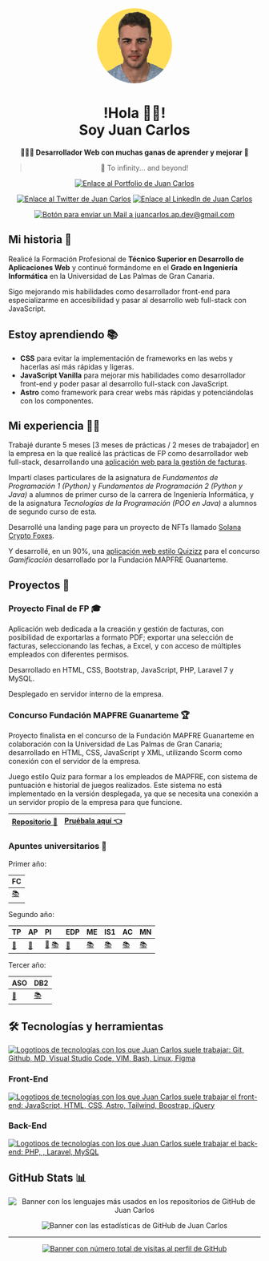 <div align="center">

<img src="./jcap_dev_bg-yellow.png" alt="Juan Carlos Acosta Perabá Logo con Fondo Amarillo" width="150px" style="border-radius: 100%">

<h1>!Hola 👋🏼!<br />Soy Juan Carlos</h1>

**👨🏼‍💻 Desarrollador Web con muchas ganas de aprender y mejorar 💛**

> 🚀 To infinity... and beyond!

[![Enlace al Portfolio de Juan Carlos](https://img.shields.io/badge/-Portfolio-%23FFDD58?style=for-the-badge)](https://juancarlosacostaperaba.github.io)

[![Enlace al Twitter de Juan Carlos](https://img.shields.io/badge/Twitter-000000?style=for-the-badge&logo=x&logoColor=white)](https://twitter.com/jcap_dev)
[![Enlace al LinkedIn de Juan Carlos](https://img.shields.io/badge/LinkedIn-0077B5?style=for-the-badge&logo=linkedin&logoColor=white)](https://www.linkedin.com/in/juancarlosacostaperaba/)

[![Botón para enviar un Mail a juancarlos.ap.dev@gmail.com](https://img.shields.io/badge/Gmail-D14836?style=for-the-badge&logo=gmail&logoColor=white)](mailto:juancarlos.ap.dev@gmail.com)

</div>

## Mi historia 📖

Realicé la Formación Profesional de **Técnico Superior en Desarrollo de Aplicaciones Web** y continué formándome en el **Grado en Ingeniería Informática** en la Universidad de Las Palmas de Gran Canaria.

Sigo mejorando mis habilidades como desarrollador front-end para especializarme en accesibilidad y pasar al desarrollo web full-stack con JavaScript.

## Estoy aprendiendo 📚

- **CSS** para evitar la implementación de frameworks en las webs y hacerlas así más rápidas y ligeras.
- **JavaScript Vanilla** para mejorar mis habilidades como desarrollador front-end y poder pasar al desarrollo full-stack con JavaScript.
- **Astro** como framework para crear webs más rápidas y potenciándolas con los componentes.

## Mi experiencia 👨‍💻

Trabajé durante 5 meses [3 meses de prácticas / 2 meses de trabajador] en la empresa en la que realicé las prácticas de FP como desarrollador web full-stack, desarrollando una [aplicación web para la gestión de facturas](#proyecto-final-de-fp).

Impartí clases particulares de la asignatura de _Fundamentos de Programación 1 (Python)_ y _Fundamentos de Programación 2 (Python y Java)_ a alumnos de primer curso de la carrera de Ingeniería Informática, y de la asignatura _Tecnologías de la Programación (POO en Java)_ a alumnos de segundo curso de esta.

Desarrollé una landing page para un proyecto de NFTs llamado [Solana Crypto Foxes](https://twitter.com/SolCryptoFoxes_).

Y desarrollé, en un 90%, una [aplicación web estilo Quizizz](#concurso-fundación-mapfre-guanarteme) para el concurso _Gamificación_ desarrollado por la Fundación MAPFRE Guanarteme.

## Proyectos 📁

### Proyecto Final de FP 🎓

Aplicación web dedicada a la creación y gestión de facturas, con posibilidad de exportarlas a formato PDF; exportar una selección de facturas, seleccionando las fechas, a Excel, y con acceso de múltiples empleados con diferentes permisos.

Desarrollado en HTML, CSS, Bootstrap, JavaScript, PHP, Laravel 7 y MySQL.

Desplegado en servidor interno de la empresa.

### Concurso Fundación MAPFRE Guanarteme 🏆

Proyecto finalista en el concurso de la Fundación MAPFRE Guanarteme en colaboración con la Universidad de Las Palmas de Gran Canaria; desarrollado en HTML, CSS, JavaScript y XML, utilizando Scorm como conexión con el servidor de la empresa.

Juego estilo Quiz para formar a los empleados de MAPFRE, con sistema de puntuación e historial de juegos realizados. Este sistema no está implementado en la versión desplegada, ya que se necesita una conexión a un servidor propio de la empresa para que funcione.

| [Repositorio 🐙](https://github.com/JIVANU-Inc/gamificacion) | [Pruébala aquí 👈](https://jivanu-inc.github.io/gamificacion/#inicio) |
| ------------------------------------------------------------ | --------------------------------------------------------------------- |

### Apuntes universitarios 📔

Primer año:

| FC                                                                           |
| :--------------------------------------------------------------------------- |
| [📚](https://jcap-dev.notion.site/FC-5c7525691fde4c3aa30cc7df045c8a3c?pvs=4) |

Segundo año:

| TP                                                           | AP                                                           | PI                                                                                                                                               | EDP                                                           | ME                                                                           | IS1                                                                           | AC                                                                           | MN                                                                                                           |
| :----------------------------------------------------------- | :----------------------------------------------------------- | :----------------------------------------------------------------------------------------------------------------------------------------------- | :------------------------------------------------------------ | :--------------------------------------------------------------------------- | :---------------------------------------------------------------------------- | :--------------------------------------------------------------------------- | :----------------------------------------------------------------------------------------------------------- |
| [🐙](https://github.com/JuanCarlosAcostaPeraba/tp-practicas) | [🐙](https://github.com/JuanCarlosAcostaPeraba/ap-practicas) | [🐙](https://github.com/JuanCarlosAcostaPeraba/pi-practicas) [📚](https://jcap-dev.notion.site/PI-Tables-11497212f1754cd2a2508ced430d663e?pvs=4) | [🐙](https://github.com/JuanCarlosAcostaPeraba/edp-practicas) | [📚](https://jcap-dev.notion.site/ME-29694f325ba64e49a2c0e1960849a8e3?pvs=4) | [📚](https://jcap-dev.notion.site/IS1-f7a829bd8429420fa6ab4f1b3d51ae0e?pvs=4) | [📚](https://jcap-dev.notion.site/AC-efe718ee760a468abfad64c511c15509?pvs=4) | [📚](https://jcap-dev.notion.site/2e1cc3fc2cf64f1a9d5523c77ca6c31a?v=ebbbbb99629942adb44dc9804f5d32c7&pvs=4) |

Tercer año:

| ASO                                                           | DB2                                                                           |
| :------------------------------------------------------------ | :---------------------------------------------------------------------------- |
| [🐙](https://github.com/JuanCarlosAcostaPeraba/aso-practicas) | [📚](https://jcap-dev.notion.site/BD2-8cb3564b3e57458b82dfe5ffba2de781?pvs=4) |

## 🛠️ Tecnologías y herramientas

[![Logotipos de tecnologías con los que Juan Carlos suele trabajar: Git, Github, MD, Visual Studio Code, VIM, Bash, Linux, Figma](https://skillicons.dev/icons?i=git,github,md,vscode,vim,bash,linux,figma)](https://skillicons.dev)

### Front-End

[![Logotipos de tecnologías con los que Juan Carlos suele trabajar el front-end: JavaScript, HTML, CSS, Astro, Tailwind, Boostrap, jQuery](https://skillicons.dev/icons?i=js,html,css,astro,tailwind,bootstrap,jquery)](https://skillicons.dev)

### Back-End

[![Logotipos de tecnologías con los que Juan Carlos suele trabajar el back-end: PHP, , Laravel, MySQL](https://skillicons.dev/icons?i=php,laravel,mysql)](https://skillicons.dev)

## GitHub Stats 📊

<div align="center">

![Banner con los lenguajes más usados en los repositorios de GitHub de Juan Carlos](https://github-readme-stats.vercel.app/api/top-langs/?username=JuanCarlosAcostaPeraba&layout=compact&theme=swift)

![Banner con las estadísticas de GitHub de Juan Carlos](https://github-readme-stats.vercel.app/api?username=JuanCarlosAcostaPeraba&show_icons=true&theme=swift&include_all_commits=false&count_private=true&custom_title=GitHub%20Stats)

</div>

---

<div align="center">

[![Banner con número total de visitas al perfil de GitHub](https://api.visitorbadge.io/api/visitors?path=https%3A%2F%2Fgithub.com%2FJuanCarlosAcostaPeraba%2F&label=%E2%9D%A4%EF%B8%8F%20Gracias%20por%20ser%20la%20visita%20n%C2%BA&countColor=%23ffdd58)](https://visitorbadge.io/status?path=https%3A%2F%2Fgithub.com%2FJuanCarlosAcostaPeraba%2F)

</div>
